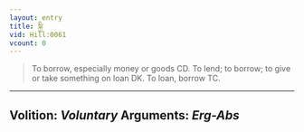 ```yaml
---
layout: entry
title: སྐྱི་
vid: Hill:0061
vcount: 0
---
```

> To borrow, especially money or goods CD\. To lend; to borrow; to give or take something on loan DK\. To loan, borrow TC\.

---
Volition: _Voluntary_
Arguments: _Erg-Abs_
---

